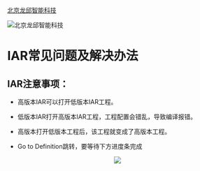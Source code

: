 [北京龙邱智能科技](http://shop36265907.taobao.com)

![北京龙邱智能科技](https://note.youdao.com/yws/api/personal/file/WEB8a51a3385904ba8d4505271e9e9be364?method=download&shareKey=c0de97cb64246fe4120904147dbaf057 "北京龙邱智能科技")

# IAR常见问题及解决办法

## IAR注意事项： 

* 高版本IAR可以打开低版本IAR工程。

* 低版本IAR打开高版本IAR工程，工程配置会错乱，导致编译报错。

* 高版本打开低版本工程后，该工程就变成了高版本工程。

* Go to Definition跳转，要等待下方进度条完成

<div align="center">
<img src="https://note.youdao.com/yws/api/personal/file/WEB63ccef26b8c44e4a1007a0c010b6965a?method=download&shareKey=299cd3ed3b6c57b6e1bf46818137c8fd">
</div>

